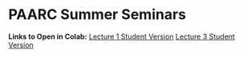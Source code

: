 # PAARC Summer Seminars

**Links to Open in Colab:**
[Lecture 1 Student Version](https://colab.research.google.com/github/ramseykarim/paarc-seminars/blob/main/Lecture1/Student.ipynb)
[Lecture 3 Student Version](https://colab.research.google.com/github/ramseykarim/paarc-seminars/blob/main/Lecture3/Student.ipynb)
